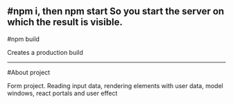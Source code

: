#npm i, then npm start
So you start the server on which the result is visible.
-----
#npm build

Creates a production build

----
#About project

Form project. Reading input data, rendering elements with user data, model windows, react portals and user effect
